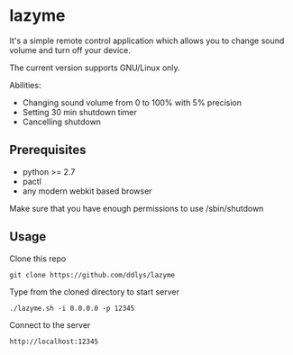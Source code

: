 # lazyme

It's a simple remote control application which allows you to change sound volume and turn off your device.

The current version supports GNU/Linux only.

Abilities:
- Changing sound volume from 0 to 100% with 5% precision
- Setting 30 min shutdown timer
- Cancelling shutdown

## Prerequisites

- python >= 2.7
- pactl
- any modern webkit based browser

Make sure that you have enough permissions to use /sbin/shutdown

## Usage

Clone this repo
```
git clone https://github.com/ddlys/lazyme
```

Type from the cloned directory to start server
```
./lazyme.sh -i 0.0.0.0 -p 12345
```

Connect to the server

```
http://localhost:12345
```

